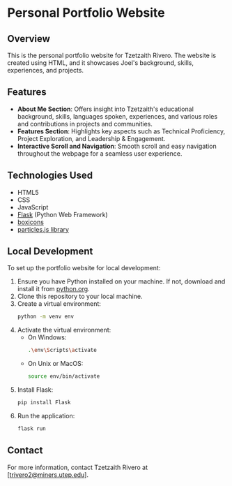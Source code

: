 # Personal Portfolio Website

## Overview

This is the personal portfolio website for Tzetzaith Rivero. The website is created using HTML, and it showcases Joel's background, skills, experiences, and projects. 

## Features

- **About Me Section**: Offers insight into Tzetzaith's educational background, skills, languages spoken, experiences, and various roles and contributions in projects and communities.
- **Features Section**: Highlights key aspects such as Technical Proficiency, Project Exploration, and Leadership & Engagement.
- **Interactive Scroll and Navigation**: Smooth scroll and easy navigation throughout the webpage for a seamless user experience.
  
## Technologies Used

- HTML5
- CSS
- JavaScript
- [Flask](https://flask.palletsprojects.com/) (Python Web Framework)
- [boxicons](https://boxicons.com/)
- [particles.js library](https://cdnjs.cloudflare.com/ajax/libs/particles.js/2.0.0/particles.min.js)

## Local Development

To set up the portfolio website for local development:

1. Ensure you have Python installed on your machine. If not, download and install it from [python.org](https://www.python.org/).
2. Clone this repository to your local machine.
3. Create a virtual environment: 
    ```bash
    python -m venv env
    ```
4. Activate the virtual environment:
   - On Windows:
     ```bash
     .\env\Scripts\activate
     ```
   - On Unix or MacOS:
     ```bash
     source env/bin/activate
     ```
5. Install Flask:
    ```bash
    pip install Flask
    ```
6. Run the application:
    ```bash
    flask run
    ```

## Contact

For more information, contact Tzetzaith Rivero at [trivero2@miners.utep.edu].
